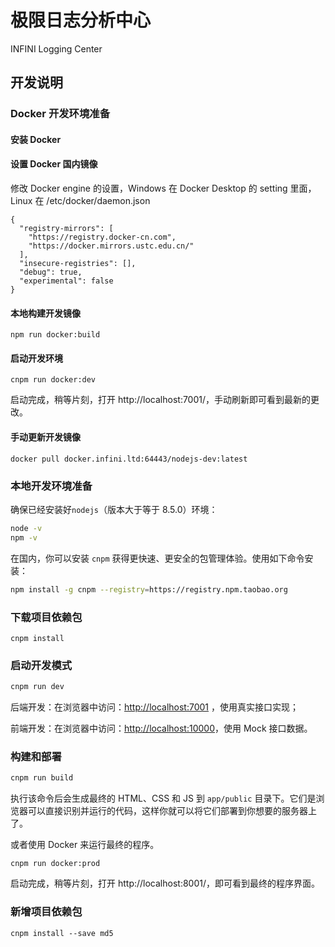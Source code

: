 # 极限日志分析中心

INFINI Logging Center


## 开发说明


### Docker 开发环境准备

#### 安装 Docker

#### 设置 Docker 国内镜像

修改 Docker engine 的设置，Windows 在 Docker Desktop 的 setting 里面，Linux 在 /etc/docker/daemon.json

```
{
  "registry-mirrors": [
    "https://registry.docker-cn.com",
    "https://docker.mirrors.ustc.edu.cn/"
  ],
  "insecure-registries": [],
  "debug": true,
  "experimental": false
}
```

#### 本地构建开发镜像

```
npm run docker:build
```

#### 启动开发环境

```
cnpm run docker:dev
```

启动完成，稍等片刻，打开 http://localhost:7001/，手动刷新即可看到最新的更改。

#### 手动更新开发镜像

```
docker pull docker.infini.ltd:64443/nodejs-dev:latest
```

### 本地开发环境准备

确保已经安装好`nodejs`（版本大于等于 8.5.0）环境：
```sh
node -v
npm -v
```

在国内，你可以安装 `cnpm` 获得更快速、更安全的包管理体验。使用如下命令安装：
```sh
npm install -g cnpm --registry=https://registry.npm.taobao.org
```

### 下载项目依赖包
```
cnpm install
```

### 启动开发模式

```sh
cnpm run dev
```

后端开发：在浏览器中访问：[http://localhost:7001](http://localhost:7001) ，使用真实接口实现；

前端开发：在浏览器中访问：[http://localhost:10000](http://localhost:10000)，使用 Mock 接口数据。 


### 构建和部署

```sh
cnpm run build
```

执行该命令后会生成最终的 HTML、CSS 和 JS 到 `app/public` 目录下。它们是浏览器可以直接识别并运行的代码，这样你就可以将它们部署到你想要的服务器上了。

或者使用 Docker 来运行最终的程序。
```
cnpm run docker:prod
```
启动完成，稍等片刻，打开 http://localhost:8001/，即可看到最终的程序界面。

### 新增项目依赖包
```
cnpm install --save md5
```

